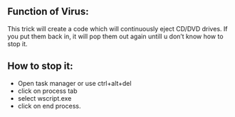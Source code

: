 ## Function of Virus:

This trick will create a code which will continuously eject CD/DVD drives. If you put them back in, it will pop them out again untill u don’t know how to stop it.

How to stop it:
------------------

- Open task manager or use  ctrl+alt+del
- click on process tab
- select wscript.exe
- click on end process.